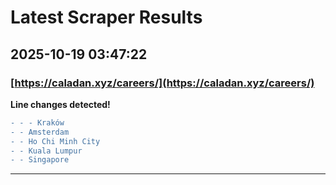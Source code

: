 # Latest Scraper Results

## 2025-10-19 03:47:22

### [https://caladan.xyz/careers/](https://caladan.xyz/careers/)

**Line changes detected!**

```diff
- - - Kraków
- - Amsterdam
- - Ho Chi Minh City
- - Kuala Lumpur
- - Singapore
```

---
